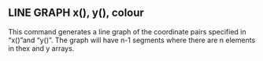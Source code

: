 ## LINE GRAPH x(), y(), colour

This command generates a line graph of the coordinate pairs specified in “x()”and “y()”. The graph will have n-1 segments where there are n elements in thex and y arrays.